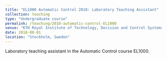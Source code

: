 ```yaml
---
title: "EL1000 Automatic Control 2018: Laboratory Teaching Assistant"
collection: teaching
type: "Undergraduate course"
permalink: /teaching/2018-automatic-control-EL1000
venue: "KTH Royal Institute of Technology, Decision and Control Systems"
date: 2018-08-01
location: "Stockholm, Sweden"
---
```


Laboratory teaching assistant in the Automatic Control course EL1000.
